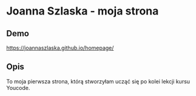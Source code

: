 # Joanna Szlaska - moja strona

## Demo

https://joannaszlaska.github.io/homepage/

## Opis

To moja pierwsza strona, którą stworzyłam ucząć się po kolei  lekcji kursu Youcode. 
